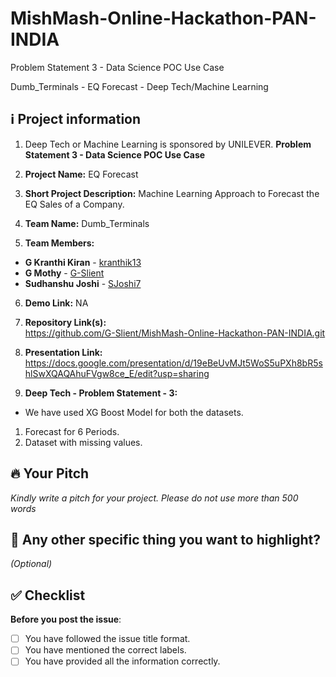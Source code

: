 # MishMash-Online-Hackathon-PAN-INDIA
Problem Statement 3 - Data Science POC Use Case

Dumb_Terminals - EQ Forecast - Deep Tech/Machine Learning

## ℹ️ Project information


 1. Deep Tech or Machine Learning is sponsored by UNILEVER.
     **Problem Statement 3 - Data Science POC Use Case**

2. **Project Name:**  EQ Forecast

3. **Short Project Description:** Machine Learning Approach to Forecast the EQ Sales of a Company.

4. **Team Name:** Dumb_Terminals

5. **Team Members:**   

* **G Kranthi Kiran** - [kranthik13](https://github.com/kranthik13)
* **G Mothy** - [G-Slient](https://github.com/G-Slient)
* **Sudhanshu Joshi** - [SJoshi7](https://github.com/SJoshi7)

6. **Demo Link:** NA

7. **Repository Link(s):**  
https://github.com/G-Slient/MishMash-Online-Hackathon-PAN-INDIA.git

8. **Presentation Link:**  https://docs.google.com/presentation/d/19eBeUvMJt5WoS5uPXh8bR5shlSwXQAQAhuFVgw8ce_E/edit?usp=sharing

9. **Deep Tech - Problem Statement - 3:** 
- We have used XG Boost Model for both the datasets.
1. Forecast for 6 Periods.
2. Dataset with missing values. 


## 🔥 Your Pitch
_Kindly write a pitch for your project. Please do not use more than 500 words_



## 🔦 Any other specific thing you want to highlight?
_(Optional)_


## ✅ Checklist


**Before you post the issue**:
- [ ] You have followed the issue title format.
- [ ] You have mentioned the correct labels.
- [ ] You have provided all the information correctly.
